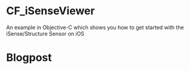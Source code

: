 # CF_iSenseViewer
An example in Objective-C which shows you how to get started with the iSense/Structure Sensor on iOS

# Blogpost
